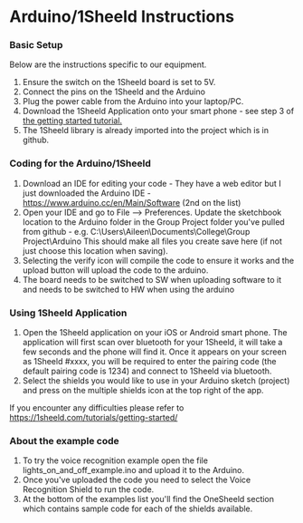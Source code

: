 # Arduino/1Sheeld Instructions
### Basic Setup
Below are the instructions specific to our equipment.
1. Ensure the switch on the 1Sheeld board is set to 5V.
1. Connect the pins on the 1Sheeld and the Arduino
1. Plug the power cable from the Arduino into your laptop/PC.
1. Download the 1Sheeld Application onto your smart phone - see step 3 of [the getting started tutorial.](https://1sheeld.com/tutorials/getting-started/)  
1. The 1Sheeld library is already imported into the project which is in github.

### Coding for the Arduino/1Sheeld
1. Download an IDE for editing your code - They have a web editor but I just downloaded the Arduino IDE - https://www.arduino.cc/en/Main/Software (2nd on the list)
1. Open your IDE and go to File --> Preferences. Update the sketchbook location to the Arduino folder in the Group Project folder you've pulled from github - e.g. C:\Users\Aileen\Documents\College\Group Project\Arduino  This should make all files you create save here (if not just choose this location when saving).
1. Selecting the verify icon will compile the code to ensure it works and the upload button will upload the code to the arduino.
1. The board needs to be switched to SW when uploading software to it and needs to be switched to HW when using the arduino

### Using 1Sheeld Application
1. Open the 1Sheeld application on your iOS or Android smart phone. The application will first scan over bluetooth for your 1Sheeld, it will take a few seconds and the phone will find it. Once it appears on your screen as 1Sheeld #xxxx, you will be required to enter the pairing code (the default pairing code is 1234) and connect to 1Sheeld via bluetooth.
1. Select the shields you would like to use in your Arduino sketch (project) and press on the multiple shields icon at the top right of the app. 

If you encounter any difficulties please refer to https://1sheeld.com/tutorials/getting-started/

### About the example code
1. To try the voice recognition example open the file lights_on_and_off_example.ino and upload it to the Arduino.
1. Once you've uploaded the code you need to select the Voice Recognition Shield to run the code.
1. At the bottom of the examples list you'll find the OneSheeld section which contains sample code for each of the shields available.